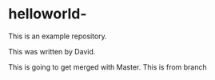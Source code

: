 # helloworld-
This is an example repository. 

This was written by David. 

This is going to get merged with Master.
This is from branch
